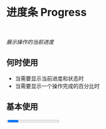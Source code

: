 # 进度条 Progress

<BackTop />
<Watermark fullscreen content="Vue Amazing UI" />

<br/>

*展示操作的当前进度*

## 何时使用

- 当需要显示当前进度和状态时
- 当需要显示一个操作完成的百分比时

<script setup lang="ts">
import { ref } from 'vue'

const percent = ref(60)
function onIncrease (scale: number) {
  const res = percent.value + scale
  if (res > 100) {
    percent.value = 100
  } else {
    percent.value = res
  }
}
function onDecline (scale: number) {
  const res = percent.value - scale
  if (res < 0) {
    percent.value = 0
  } else {
    percent.value = res
  }
}
</script>

## 基本使用

<Progress :percent="percent" />

::: details Show Code

```vue
<script setup lang="ts">
import { ref } from 'vue'

const percent = ref(60)
</script>
<template>
  <Progress :percent="percent" />
</template>
```

:::

## 完成进度条

<Progress width="100%" :percent="100" />

::: details Show Code

```vue
<template>
  <Progress width="100%" :percent="100" />
</template>
```

:::

## 渐变进度条

*strokeColor: { '0%': '#108ee9', '100%': '#87d068', direction: 'right' } 或 { from: '#108ee9', to: '#87d068', direction: 'right' }*

<br/>

<Progress
  :percent="percent"
  :strokeColor="{
    '0%': '#108ee9',
    '100%': '#87d068',
    direction: 'right'
  }" />

::: details Show Code

```vue
<script setup lang="ts">
import { ref } from 'vue'

const percent = ref(60)
</script>
<template>
  <Progress
  :percent="percent"
  :strokeColor="{
    '0%': '#108ee9',
    '100%': '#87d068',
    direction: 'right'
  }" />
</template>
```

:::

## 进度圈

<Space align="center" :size="30">
  <Progress
    type="circle"
    :width="120"
    :percent="percent" />
  <Button @click="onDecline(5)" size="large">Decline-</Button>
  <Button @click="onIncrease(5)" size="large">Increase+</Button>
</Space>

::: details Show Code

```vue
<script setup lang="ts">
import { ref } from 'vue'

const percent = ref(60)
function onIncrease (scale: number) {
  const res = percent.value + scale
  if (res > 100) {
    percent.value = 100
  } else {
    percent.value = res
  }
}
function onDecline (scale: number) {
  const res = percent.value - scale
  if (res < 0) {
    percent.value = 0
  } else {
    percent.value = res
  }
}
</script>
<template>
  <Space align="center" :size="30">
    <Progress
      type="circle"
      :width="120"
      :percent="percent" />
    <Button @click="onDecline(5)" size="large">Decline-</Button>
    <Button @click="onIncrease(5)" size="large">Increase+</Button>
  </Space>
</template>
```

:::

## 自定义文字格式

<Space align="center" :size="30">
  <Progress
    type="circle"
    :width="160"
    :stroke-width="10"
    :percent="percent"
    :format="(percent: number) => `${percent} Days`" />
  <Progress
    type="circle"
    :width="160"
    :stroke-width="10"
    :percent="100"
    :format="() => 'Done'" />
  <Progress type="circle" :width="160" :stroke-width="10" :percent="percent">
    <template #format="{ percent }">
      <span style="color: magenta">{{ percent }}%</span>
    </template>
  </Progress>
</Space>

::: details Show Code

```vue
<script setup lang="ts">
import { ref } from 'vue'

const percent = ref(60)
</script>
<template>
  <Space align="center" :size="30">
    <Progress
      type="circle"
      :width="160"
      :stroke-width="10"
      :percent="percent"
      :format="(percent: number) => `${percent} Days`" />
    <Progress
      type="circle"
      :width="160"
      :stroke-width="10"
      :percent="100"
      :format="() => 'Done'" />
    <Progress type="circle" :width="160" :stroke-width="10" :percent="percent">
      <template #format="{ percent }">
        <span style="color: magenta">{{ percent }}%</span>
      </template>
    </Progress>
  </Space>
</template>
```

:::

## APIs

参数 | 说明 | 类型 | 默认值 | 必传
-- | -- | -- | -- | --
width | 进度条总宽度 | number &#124; string | '100%' | false
percent | 当前进度百分比 | number | 0 | false
strokeColor | 进度条的色彩，传入 `string` 时为纯色，传入 `Gradient` 时为渐变 | string &#124; [Gradient](#gradient-type) | '#1677FF' | false
strokeWidth | 进度条线的宽度，单位`px` | number | 8 | false
showInfo | 是否显示进度数值或状态图标 | boolean | true | false
format | 内容的模板函数 | Function &#124; slot | (percent: number) => percent + '%' | false
type | 进度条类型 | 'line' &#124; 'circle' | 'line' | false

## Gradient Type

名称 | 说明 | 类型 | 必传
-- | -- | -- | --
'0%' | 起始值 | string | false
'100%' | 终点值 | string | false
from | 起始值 | string | false
to | 终点值 | string | false
direction | 渐变方向 | 'right' &#124; 'left' | false
